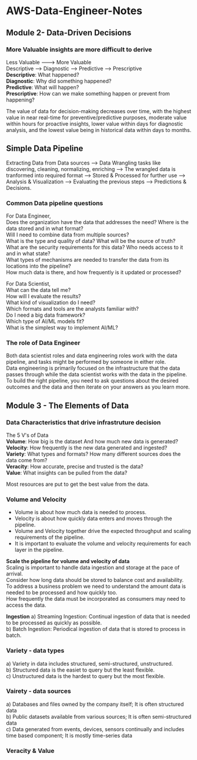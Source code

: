 # AWS-Data-Engineer-Notes

## Module 2- Data-Driven Decisions
### More Valuable insights are more difficult to derive
Less Valuable ---> More Valuable  
Descriptive --> Diagnostic --> Predictive --> Prescriptive  
**Descriptive**: What happened?  
**Diagnostic**: Why did something happened?  
**Predictive**: What will happen?  
**Prescriptive**: How can we make something happen or prevent from happening?  

The value of data for decision-making decreases over time, with the highest value in near real-time for preventive/predictive purposes, moderate value within hours for proactive insights, lower value within days for diagnostic analysis, and the lowest value being in historical data within days to months.  

## Simple Data Pipeline
Extracting Data from Data sources --> Data Wrangling tasks like discovering, cleaning, normalizing, enriching --> The wrangled data is tranformed into required format --> Stored & Processed for further use --> Analysis & Visualization --> Evaluating the previous steps --> Predictions & Decisions.  

### Common Data pipeline questions
For Data Engineer,  
Does the organization have the data that addresses the need? Where is the data stored and in what format?  
Will I need to combine data from multiple sources?  
What is the type and quality of data? What will be the source of truth?  
What are the security requirements for this data? Who needs access to it and in what state?  
What types of mechanisms are needed to transfer the data from its locations into the pipeline?  
How much data is there, and how frequently is it updated or processed?  

For Data Scientist,  
What can the data tell me?  
How will I evaluate the results?  
What kind of visualization do I need?  
Which formats and tools are the analysts familiar with?  
Do I need a big data framework?  
Which type of AI/ML models fit?  
What is the simplest way to implement AI/ML?  

### The role of Data Engineer 
Both data scientist roles and data engineering roles work with the data pipeline, and tasks might be performed by someone in either role.  
Data engineering is primarily focused on the infrastructure that the data passes through while the data scientist works with the data in the pipeline.  
To build the right pipeline, you need to ask questions about the desired outcomes and the data and then iterate on your answers as you learn more.  

## Module 3 - The Elements of Data

### Data Characteristics that drive infrastruture decision
The 5 V's of Data  
**Volume**: How big is the dataset And how much new data is generated?  
**Velocity**: How frequently is the new data generated and ingested?  
**Variety**: What types and formats? How many different sources does the data come from?  
**Veracity**: How accurate, precise and trusted is the data?  
**Value**: What insights can be pulled from the data?  

Most resources are put to get the best value from the data.

### Volume and Velocity
- Volume is about how much data is needed to process.
- Velocity is about how quickly data enters and moves through the pipeline.
- Volume and Velocity together drive the expected throughput and scaling requirements of the pipeline.
- It is important to evaluate the volume and velocity requirements for each layer in the pipeline.

**Scale the pipeline for volume and velocity of data**  
Scaling is important to handle data ingestion and storage at the pace of arrival.  
Consider how long data should be stored to balance cost and availability.  
To address a business problem we need to understand the amount data is needed to be processed and how quickly too.  
How frequently the data must be incorporated as consumers may need to access the data.  

**Ingestion**
a) Streaming Ingestion: Continual ingestion of data that is needed to be processed as quickly as possible.  
b) Batch Ingestion: Periodical ingestion of data that is stored to process in batch.  

### Variety - data types 
a) Variety in data includes structured, semi-structured, unstructured.  
b) Structured data is the easiet to query but the least flexible.  
c) Unstructured data is the hardest to query but the most flexible.  

### Vairety - data sources
a) Databases and files owned by the company itself; It is often structured data  
b) Public datasets available from various sources; It is often semi-structured data  
c) Data generated from events, devices, sensors continually and includes time based component; It is mostly time-series data  

### Veracity & Value 

